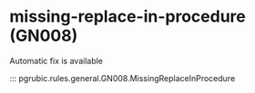 # missing-replace-in-procedure (GN008)

Automatic fix is available

::: pgrubic.rules.general.GN008.MissingReplaceInProcedure

